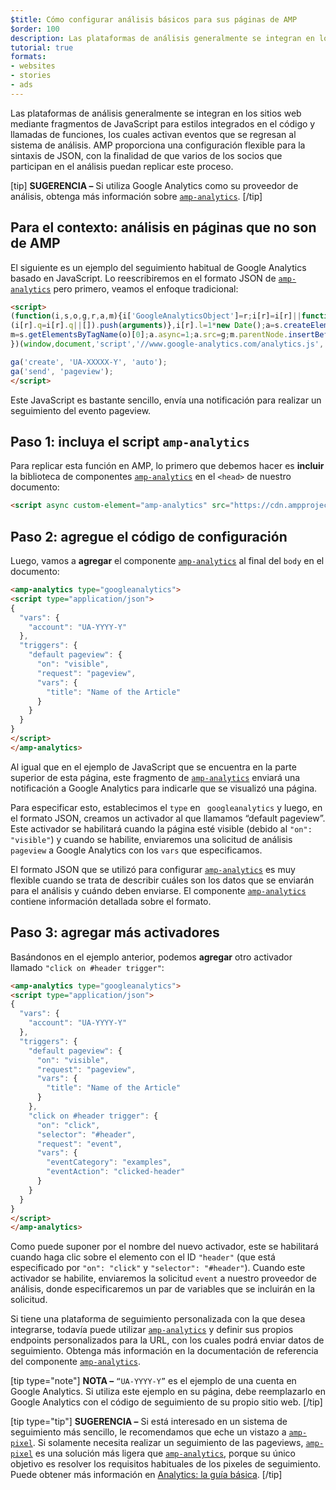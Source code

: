 ```yaml
---
$title: Cómo configurar análisis básicos para sus páginas de AMP
$order: 100
description: Las plataformas de análisis generalmente se integran en los sitios web mediante fragmentos de JavaScript para estilos integrados en el código y llamadas de funciones, los cuales activan eventos que se regresan al sistema de análisis.
tutorial: true
formats:
- websites
- stories
- ads
---
```


Las plataformas de análisis generalmente se integran en los sitios web mediante fragmentos de JavaScript para estilos integrados en el código y llamadas de funciones, los cuales activan eventos que se regresan al sistema de análisis. AMP proporciona una configuración flexible para la sintaxis de JSON, con la finalidad de que varios de los socios que participan en el análisis puedan replicar este proceso.

[tip] **SUGERENCIA –** Si utiliza Google Analytics como su proveedor de análisis, obtenga más información sobre [ `amp-analytics`](../../../documentation/components/reference/amp-analytics.md). [/tip]

## Para el contexto: análisis en páginas que no son de AMP

El siguiente es un ejemplo del seguimiento habitual de Google Analytics basado en JavaScript. Lo reescribiremos en el formato JSON de [`amp-analytics`](../../../documentation/components/reference/amp-analytics.md) pero primero, veamos el enfoque tradicional:

```html
<script>
(function(i,s,o,g,r,a,m){i['GoogleAnalyticsObject']=r;i[r]=i[r]||function(){
(i[r].q=i[r].q||[]).push(arguments)},i[r].l=1*new Date();a=s.createElement(o),
m=s.getElementsByTagName(o)[0];a.async=1;a.src=g;m.parentNode.insertBefore(a,m)
})(window,document,'script','//www.google-analytics.com/analytics.js','ga');

ga('create', 'UA-XXXXX-Y', 'auto');
ga('send', 'pageview');
</script>
```

Este JavaScript es bastante sencillo, envía una notificación para realizar un seguimiento del evento pageview.

## Paso 1: incluya el script `amp-analytics`

Para replicar esta función en AMP, lo primero que debemos hacer es **incluir** la biblioteca de componentes [`amp-analytics`](../../../documentation/components/reference/amp-analytics.md)  en el `<head>` de nuestro documento:

```html
<script async custom-element="amp-analytics" src="https://cdn.ampproject.org/v0/amp-analytics-0.1.js"></script>
```

## Paso 2: agregue el código de configuración

Luego, vamos a **agregar** el componente [`amp-analytics`](../../../documentation/components/reference/amp-analytics.md) al final del <code>body</code>  en el documento:

```html
<amp-analytics type="googleanalytics">
<script type="application/json">
{
  "vars": {
    "account": "UA-YYYY-Y"
  },
  "triggers": {
    "default pageview": {
      "on": "visible",
      "request": "pageview",
      "vars": {
        "title": "Name of the Article"
      }
    }
  }
}
</script>
</amp-analytics>
```

Al igual que en el ejemplo de JavaScript que se encuentra en la parte superior de esta página, este fragmento de [`amp-analytics`](../../../documentation/components/reference/amp-analytics.md) enviará una notificación a Google Analytics para indicarle que se visualizó una página.

Para especificar esto, establecimos el `type` en ` googleanalytics` y luego, en el formato JSON, creamos un activador al que llamamos “default pageview”. Este activador se habilitará cuando la página esté visible (debido al  `"on": "visible"`) y cuando se habilite, enviaremos una solicitud de análisis `pageview` a Google Analytics con los `vars` que especificamos.

El formato JSON que se utilizó para configurar [`amp-analytics`](../../../documentation/components/reference/amp-analytics.md) es muy flexible cuando se trata de describir cuáles son los datos que se enviarán para el análisis y cuándo deben enviarse. El componente [`amp-analytics`](../../../documentation/components/reference/amp-analytics.md) contiene información detallada sobre el formato.

## Paso 3: agregar más activadores

Basándonos en el ejemplo anterior, podemos **agregar** otro activador llamado `"click on #header trigger"`:

```html
<amp-analytics type="googleanalytics">
<script type="application/json">
{
  "vars": {
    "account": "UA-YYYY-Y"
  },
  "triggers": {
    "default pageview": {
      "on": "visible",
      "request": "pageview",
      "vars": {
        "title": "Name of the Article"
      }
    },
    "click on #header trigger": {
      "on": "click",
      "selector": "#header",
      "request": "event",
      "vars": {
        "eventCategory": "examples",
        "eventAction": "clicked-header"
      }
    }
  }
}
</script>
</amp-analytics>
```

Como puede suponer por el nombre del nuevo activador, este se habilitará cuando haga clic sobre el elemento con el ID `"header"` (que está especificado por `"on": "click"` y `"selector": "#header"`). Cuando este activador se habilite, enviaremos la solicitud `event` a nuestro proveedor de análisis, donde especificaremos un par de variables que se incluirán en la solicitud.

Si tiene una plataforma de seguimiento personalizada con la que desea integrarse, todavía puede utilizar [`amp-analytics`](../../../documentation/components/reference/amp-analytics.md) y definir sus propios endpoints personalizados para la URL, con los cuales podrá enviar datos de seguimiento. Obtenga más información en la documentación de referencia del componente [`amp-analytics`](../../../documentation/components/reference/amp-analytics.md).

[tip type="note"] **NOTA –**  `“UA-YYYY-Y”` es el ejemplo de una cuenta en Google Analytics. Si utiliza este ejemplo en su página, debe reemplazarlo en Google Analytics con el código de seguimiento de su propio sitio web. [/tip]

[tip type="tip"] **SUGERENCIA –** Si está interesado en un sistema de seguimiento más sencillo, le recomendamos que eche un vistazo a [`amp-pixel`](../../../documentation/components/reference/amp-pixel.md). Si solamente necesita realizar un seguimiento de las pageviews, [`amp-pixel`](../../../documentation/components/reference/amp-pixel.md) es una solución más ligera que [`amp-analytics`](../../../documentation/components/reference/amp-analytics.md), porque su único objetivo es resolver los requisitos habituales de los pixeles de seguimiento. Puede obtener más información en [Analytics: la guía básica](../../../documentation/guides-and-tutorials/optimize-measure/configure-analytics/analytics_basics.md). [/tip]
